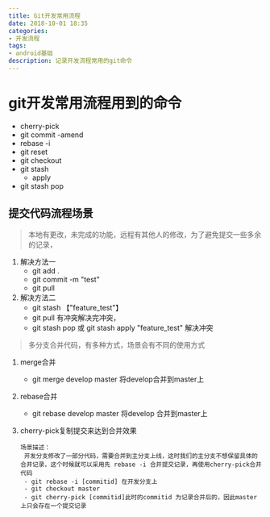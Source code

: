 ```yaml
---
title: Git开发常用流程
date: 2018-10-01 18:35
categories: 
- 开发流程
tags:
- android基础
description: 记录开发流程常用的git命令
---
```


# git开发常用流程用到的命令

- cherry-pick
- git commit -amend
- rebase -i
- git reset
- git checkout
- git stash
  - apply
- git stash pop

## 提交代码流程场景



> 本地有更改，未完成的功能，远程有其他人的修改，为了避免提交一些多余的记录，

1. 解决方法一
   - git add .
   - git commit -m "test"
   - git pull
2. 解决方法二
   - git stash  【"feature_test"】
   - git pull    有冲突解决完冲突，
   - git stash  pop    或   git stash apply   "feature_test"   解决冲突

> 多分支合并代码，有多种方式，场景会有不同的使用方式

1. merge合并

   - git merge develop  master    将develop合并到master上

2. rebase合并

   - git rebase develop master     将develop 合并到master上

3. cherry-pick复制提交来达到合并效果

   ```mark
   场景描述：
   	开发分支修改了一部分代码，需要合并到主分支上线，这时我们的主分支不想保留具体的合并记录，这个时候就可以采用先 rebase -i 合并提交记录，再使用cherry-pick合并代码
   	- git rebase -i [commitid] 在开发分支上
   	- git checkout master
   	- git cherry-pick [commitid]此时的commitid 为记录合并后的，因此master上只会存在一个提交记录
   ```

   ​